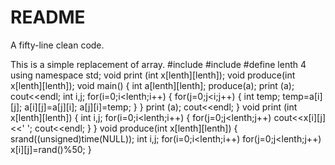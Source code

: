 README
======

A fifty-line clean code.

This is a simple replacement of array.
#include<iostream>
#include<ctime>
#define lenth 4
using namespace std;
void print (int x[lenth][lenth]);
void produce(int x[lenth][lenth]);
void main()
{
 int a[lenth][lenth];
 produce(a);
 print (a);
 cout<<endl;
 int i,j;
 for(i=0;i<lenth;i++)
 {
  for(j=0;j<i;j++)
  {
   int temp;
   temp=a[i][j];
   a[i][j]=a[j][i];
   a[j][i]=temp;
  }
 }
 print (a);
 cout<<endl;
}
void print (int x[lenth][lenth])
{
 int i,j;
 for(i=0;i<lenth;i++)
 {
  for(j=0;j<lenth;j++)
   cout<<x[i][j]<<' ';
  cout<<endl;
 }
}
void produce(int x[lenth][lenth])
{
 srand((unsigned)time(NULL));
 int i,j;
 for(i=0;i<lenth;i++)
  for(j=0;j<lenth;j++)
   x[i][j]=rand()%50;
}

 
